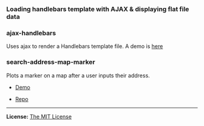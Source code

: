 ### Loading handlebars template with AJAX & displaying flat file data



### ajax-handlebars

Uses ajax to render a Handlebars template file. A demo is [here](http://projects.chrislkeller.com/snippets/ajax-handlebars/)



### search-address-map-marker

Plots a marker on a map after a user inputs their address.

- [Demo](http://projects.chrislkeller.com/demos/search-address-map-marker)

- [Repo](https://gist.github.com/4370707)

----

**License:** [The MIT License](http://opensource.org/licenses/MIT)